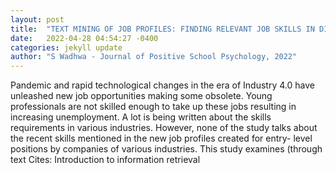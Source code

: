 ```yaml
---
layout: post
title:  "TEXT MINING OF JOB PROFILES: FINDING RELEVANT JOB SKILLS IN DIFFERENT INDUSTRIES"
date:   2022-04-28 04:54:27 -0400
categories: jekyll update
author: "S Wadhwa - Journal of Positive School Psychology, 2022"
---
```

Pandemic and rapid technological changes in the era of Industry 4.0 have unleashed new job opportunities making some obsolete. Young professionals are not skilled enough to take up these jobs resulting in increasing unemployment. A lot is being written about the skills requirements in various industries. However, none of the study talks about the recent skills mentioned in the new job profiles created for entry- level positions by companies of various industries. This study examines (through text Cites: Introduction to information retrieval
